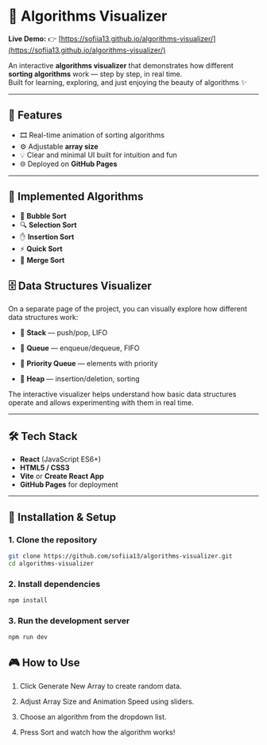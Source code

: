 # 🧩 Algorithms Visualizer

**Live Demo:** 👉 [https://sofiia13.github.io/algorithms-visualizer/](https://sofiia13.github.io/algorithms-visualizer/)

An interactive **algorithms visualizer** that demonstrates how different **sorting algorithms** work — step by step, in real time.  
Built for learning, exploring, and just enjoying the beauty of algorithms ✨

---

## 🚀 Features
- 🎞️ Real-time animation of sorting algorithms  
- ⚙️ Adjustable **array size** 
- 💡 Clear and minimal UI built for intuition and fun  
- 🌐 Deployed on **GitHub Pages**

---

## 🧠 Implemented Algorithms
- 🫧 **Bubble Sort**  
- 🔍 **Selection Sort**  
- ✋ **Insertion Sort**  
- ⚡ **Quick Sort**  
- 🔀 **Merge Sort**

## 🗄️ Data Structures Visualizer

On a separate page of the project, you can visually explore how different data structures work:

- 🔹 **Stack** — push/pop, LIFO

- 🔹 **Queue** — enqueue/dequeue, FIFO

- 🔹 **Priority Queue** — elements with priority

- 🔹 **Heap** — insertion/deletion, sorting

The interactive visualizer helps understand how basic data structures operate and allows experimenting with them in real time.

---

## 🛠️ Tech Stack
- **React** (JavaScript ES6+)  
- **HTML5 / CSS3**  
- **Vite** or **Create React App**  
- **GitHub Pages** for deployment  

---

## 🧩 Installation & Setup

### 1. Clone the repository

```bash
git clone https://github.com/sofiia13/algorithms-visualizer.git
cd algorithms-visualizer
```

### 2. Install dependencies
    
```bash
npm install
```

### 3. Run the development server

```bash
npm run dev
```

## 🎮 How to Use

  1. Click Generate New Array to create random data.

  2. Adjust Array Size and Animation Speed using sliders.

  3. Choose an algorithm from the dropdown list.

  4. Press Sort and watch how the algorithm works!
